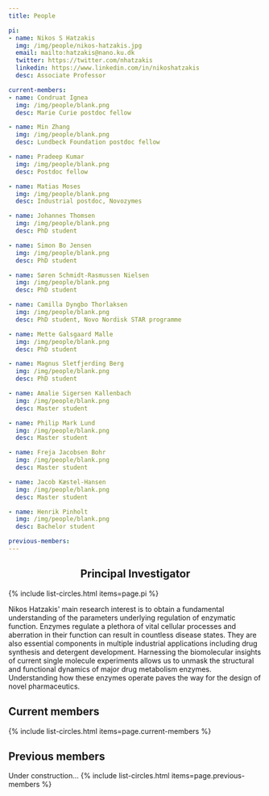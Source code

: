 ```yaml
---
title: People

pi:
- name: Nikos S Hatzakis
  img: /img/people/nikos-hatzakis.jpg
  email: mailto:hatzakis@nano.ku.dk
  twitter: https://twitter.com/nhatzakis
  linkedin: https://www.linkedin.com/in/nikoshatzakis
  desc: Associate Professor

current-members:
- name: Condruat Ignea
  img: /img/people/blank.png
  desc: Marie Curie postdoc fellow

- name: Min Zhang
  img: /img/people/blank.png
  desc: Lundbeck Foundation postdoc fellow

- name: Pradeep Kumar
  img: /img/people/blank.png
  desc: Postdoc fellow

- name: Matias Moses
  img: /img/people/blank.png
  desc: Industrial postdoc, Novozymes

- name: Johannes Thomsen
  img: /img/people/blank.png
  desc: PhD student

- name: Simon Bo Jensen
  img: /img/people/blank.png
  desc: PhD student

- name: Søren Schmidt-Rasmussen Nielsen
  img: /img/people/blank.png
  desc: PhD student

- name: Camilla Dyngbo Thorlaksen
  img: /img/people/blank.png
  desc: PhD student, Novo Nordisk STAR programme

- name: Mette Galsgaard Malle
  img: /img/people/blank.png
  desc: PhD student

- name: Magnus Sletfjerding Berg
  img: /img/people/blank.png
  desc: PhD student

- name: Amalie Sigersen Kallenbach
  img: /img/people/blank.png
  desc: Master student

- name: Philip Mark Lund
  img: /img/people/blank.png
  desc: Master student

- name: Freja Jacobsen Bohr
  img: /img/people/blank.png
  desc: Master student

- name: Jacob Kæstel-Hansen
  img: /img/people/blank.png
  desc: Master student

- name: Henrik Pinholt
  img: /img/people/blank.png
  desc: Bachelor student

previous-members:
---
```


<!--
add descriptions with desc:
-->
<h2 style="text-align:center;">Principal Investigator</h2>
{% include list-circles.html items=page.pi %}

Nikos Hatzakis' main research interest is to obtain a fundamental understanding of the parameters underlying regulation of enzymatic function. Enzymes regulate a plethora of vital cellular processes and aberration in their function can result in countless disease states. They are also essential components in multiple industrial applications including drug synthesis and detergent development. Harnessing the biomolecular insights of current single molecule experiments allows us to unmask the structural and functional dynamics of major drug metabolism enzymes. Understanding how these enzymes operate paves the way for the design of novel pharmaceutics.

## Current members
{% include list-circles.html items=page.current-members %}

## Previous members
Under construction...
{% include list-circles.html items=page.previous-members %}
